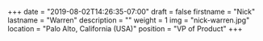 +++
date = "2019-08-02T14:26:35-07:00"
draft = false
firstname = "Nick"
lastname = "Warren"
description = ""
weight = 1
img = "nick-warren.jpg"
location = "Palo Alto, California (USA)"
position = "VP of Product"
+++
